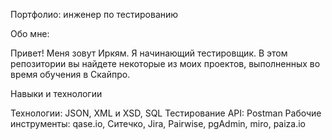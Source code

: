 Портфолио: инженер по тестированию

Обо мне: 

Привет! Меня зовут Иркям. Я начинающий тестировщик. В этом репозитории вы найдете некоторые из моих проектов, выполненных во время обучения в Скайпро.

Навыки и технологии

Технологии: JSON, XML и XSD, SQL
Тестирование API: Postman
Рабочие инструменты: qase.io, Ситечко, Jira, Pairwise, pgAdmin, miro, paiza.io
